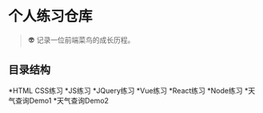 # 个人练习仓库
> 👽 记录一位前端菜鸟的成长历程。

## 目录结构

*HTML CSS练习 
*JS练习 
*JQuery练习 
*Vue练习 
*React练习 
*Node练习 
*天气查询Demo1 
*天气查询Demo2 
